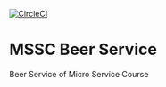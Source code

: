 [![CircleCI](https://dl.circleci.com/status-badge/img/gh/yinminsoe/mssc-beer-service/tree/main.svg?style=svg)](https://dl.circleci.com/status-badge/redirect/gh/yinminsoe/mssc-beer-service/tree/main)
# MSSC Beer Service
Beer Service of Micro Service Course

